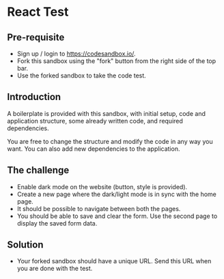 # React Test

## Pre-requisite

- Sign up / login to https://codesandbox.io/.
- Fork this sandbox using the "fork" button from the right side of the top bar.
- Use the forked sandbox to take the code test.

## Introduction

A boilerplate is provided with this sandbox, with initial setup, code and application structure, some already written code, and required dependencies.

You are free to change the structure and modify the code in any way you want. You can also add new dependencies to the application.

## The challenge

- Enable dark mode on the website (button, style is provided).
- Create a new page where the dark/light mode is in sync with the home page.
- It should be possible to navigate between both the pages.
- You should be able to save and clear the form. Use the second page to display the saved form data.

## Solution

- Your forked sandbox should have a unique URL. Send this URL when you are done with the test.

